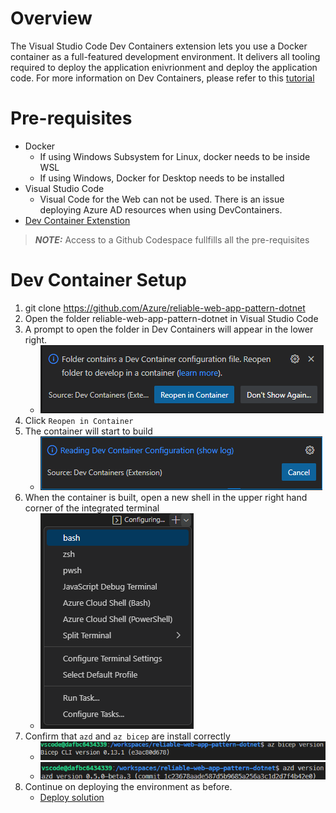 # Overview
The Visual Studio Code Dev Containers extension lets you use a Docker container as a full-featured development environment. It delivers all tooling required to deploy the application enivrionment and deploy the application code. For more information on Dev Containers, please refer to this [tutorial](https://code.visualstudio.com/docs/devcontainers/tutorial)

# Pre-requisites
* Docker
    * If using Windows Subsystem for Linux, docker needs to be inside WSL
    * If using Windows, Docker for Desktop needs to be installed
* Visual Studio Code 
    * Visual Code for the Web can not be used. There is an issue deploying Azure AD resources when using DevContainers.
* [Dev Container Extenstion](vscode:extension/ms-vscode-remote.remote-containers)

> **_NOTE:_** Access to a Github Codespace fullfills all the pre-requisites

# Dev Container Setup
1. git clone https://github.com/Azure/reliable-web-app-pattern-dotnet
1. Open the folder reliable-web-app-pattern-dotnet in Visual Studio Code
1. A prompt to open the folder in Dev Containers will appear in the lower right. 
    * ![screenshot dev container open](./assets/devcontainers/devcontainers1.png)
1. Click `Reopen in Container`
1. The container will start to build
    * ![screenshot dev container building](./assets/devcontainers/devcontainers2.png)
1. When the container is built, open a new shell in the upper right hand corner of the integrated terminal
    * ![screenshot dev container shell](./assets/devcontainers/devcontainers4.png)
1. Confirm that `azd` and `az bicep` are install correctly 
    * ![screenshot dev container azd](./assets/devcontainers/devcontainers5.png)
    * ![screenshot dev container bicep](./assets/devcontainers/devcontainers6.png)
1. Continue on deploying the environment as before.
    * [Deploy solution](deploy-solution.md)

